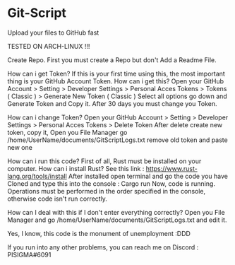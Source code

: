 # Git-Script
Upload your files to GitHub fast

TESTED ON ARCH-LINUX !!!


Create Repo.
First you must create a Repo but don't Add a Readme File.

How can i get Token?
If this is your first time using this, the most important thing is your GitHub Account Token. How can i get this?
Open your GitHub Account > Setting > Developer Settings > Personal Acces Tokens > Tokens ( Classic ) > Generate New Token ( Classic ) 
Select all options go down and Generate Token and Copy it. After 30 days you must change you Token.

How can i change Token?
Open your GitHub Account > Setting > Developer Settings > Personal Acces Tokens > Delete Token
After delete create new token, copy it, Open you File Manager go /home/UserName/documents/GitScriptLogs.txt remove old token and paste new one

How can i run this code?
First of all, Rust must be installed on your computer. How can i install Rust? See this link : https://www.rust-lang.org/tools/install
After installed open terminal and go the code you have Cloned and type this into the console : Cargo run
Now, code is running. Operations must be performed in the order specified in the console, otherwise code isn't run correctly.

How can I deal with this if I don't enter everything correctly?
Open you File Manager and go /home/UserName/documents/GitScriptLogs.txt and edit it.

Yes, I know, this code is the monument of unemployment :DDD

If you run into any other problems, you can reach me on Discord : PISIGMA#6091
